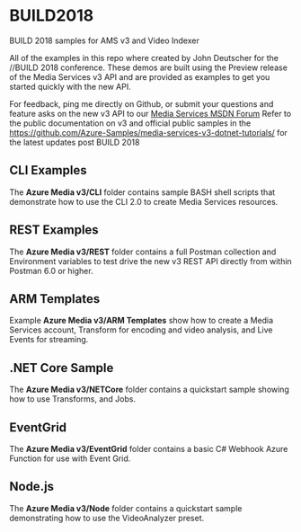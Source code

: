 # BUILD2018
BUILD 2018 samples for AMS v3 and Video Indexer

All of the examples in this repo where created by John Deutscher for the //BUILD 2018 conference.
These demos are built using the Preview release of the Media Services v3 API and are provided as examples to get you started quickly with the new API. 

For feedback, ping me directly on Github, or submit your questions and feature asks on the new v3 API to our [Media Services MSDN Forum](https://social.msdn.microsoft.com/forums/azure/en-US/home?forum=MediaServices)
Refer to the public documentation on v3 and official public samples in the https://github.com/Azure-Samples/media-services-v3-dotnet-tutorials/ for the latest updates post BUILD 2018

## CLI Examples
The **Azure Media v3/CLI** folder contains sample BASH shell scripts that demonstrate how to use the CLI 2.0 to create Media Services resources.

## REST Examples
The **Azure Media v3/REST** folder contains a full Postman collection and Environment variables to test drive the new v3 REST API directly from within Postman 6.0 or higher. 

## ARM Templates
Example **Azure Media v3/ARM Templates** show how to create a Media Services account, Transform for encoding and video analysis, and Live Events for streaming.

## .NET Core Sample
The **Azure Media v3/NETCore** folder contains a quickstart sample showing how to use Transforms, and Jobs.

## EventGrid
The **Azure Media v3/EventGrid** folder contains a basic C# Webhook Azure Function for use with Event Grid.

## Node.js
The **Azure Media v3/Node** folder contains a quickstart sample demonstrating how to use the VideoAnalyzer preset.
